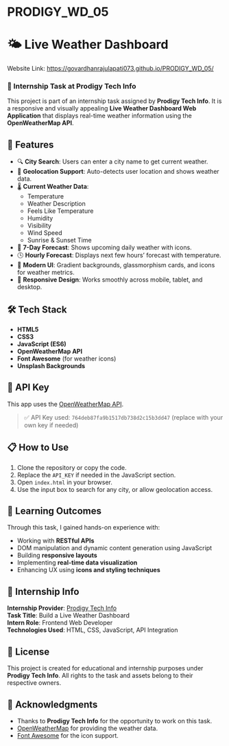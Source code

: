 # PRODIGY_WD_05

# 🌤️ Live Weather Dashboard
Website Link: https://govardhanrajulapati073.github.io/PRODIGY_WD_05/

### 🚀 Internship Task at Prodigy Tech Info
This project is part of an internship task assigned by **Prodigy Tech Info**. It is a responsive and visually appealing **Live Weather Dashboard Web Application** that displays real-time weather information using the **OpenWeatherMap API**.

## 📌 Features
- 🔍 **City Search**: Users can enter a city name to get current weather.
- 📍 **Geolocation Support**: Auto-detects user location and shows weather data.
- 🌡️ **Current Weather Data**:
  - Temperature
  - Weather Description
  - Feels Like Temperature
  - Humidity
  - Visibility
  - Wind Speed
  - Sunrise & Sunset Time
- 📆 **7-Day Forecast**: Shows upcoming daily weather with icons.
- 🕓 **Hourly Forecast**: Displays next few hours’ forecast with temperature.
- 🎨 **Modern UI**: Gradient backgrounds, glassmorphism cards, and icons for weather metrics.
- 📱 **Responsive Design**: Works smoothly across mobile, tablet, and desktop.


## 🛠️ Tech Stack
- **HTML5**
- **CSS3**
- **JavaScript (ES6)**
- **OpenWeatherMap API**
- **Font Awesome** (for weather icons)
- **Unsplash Backgrounds**


## 🔑 API Key
This app uses the [OpenWeatherMap API](https://openweathermap.org/api).
> ✅ API Key used: `764deb87fa9b1517db738d2c15b3dd47` (replace with your own key if needed)


## 📋 How to Use
1. Clone the repository or copy the code.
2. Replace the `API_KEY` if needed in the JavaScript section.
3. Open `index.html` in your browser.
4. Use the input box to search for any city, or allow geolocation access.


## 🎯 Learning Outcomes
Through this task, I gained hands-on experience with:
- Working with **RESTful APIs**
- DOM manipulation and dynamic content generation using JavaScript
- Building **responsive layouts**
- Implementing **real-time data visualization**
- Enhancing UX using **icons and styling techniques**


## 🏢 Internship Info
**Internship Provider**: [Prodigy Tech Info](https://prodigyinfotech.dev/)  
**Task Title**: Build a Live Weather Dashboard  
**Intern Role**: Frontend Web Developer  
**Technologies Used**: HTML, CSS, JavaScript, API Integration


## 📃 License
This project is created for educational and internship purposes under **Prodigy Tech Info**. All rights to the task and assets belong to their respective owners.


## 🙌 Acknowledgments
- Thanks to **Prodigy Tech Info** for the opportunity to work on this task.
- [OpenWeatherMap](https://openweathermap.org/) for providing the weather data.
- [Font Awesome](https://fontawesome.com/) for the icon support.



